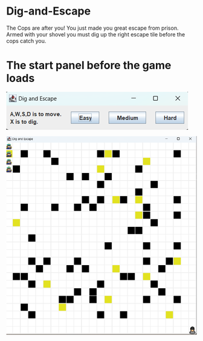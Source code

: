 # Dig-and-Escape
The Cops are after you! You just made you great escape from prison. Armed with your shovel you must dig up the right escape tile before the cops catch you. 

# The start panel before the game loads

![Description of Screenshot](screenshots/Start_screen.png)

![Description of Screenshot](screenshots/Gameplay.png)

